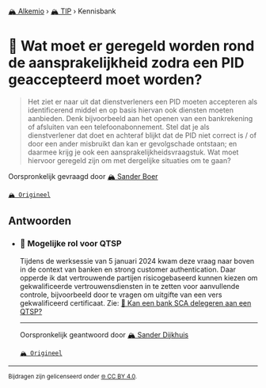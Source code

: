 [🏔️ Alkemio](https://welcome.alkem.io/) › [🏔️ TIP](https://alkem.io/tip/dashboard) › Kennisbank
# 📄 Wat moet er geregeld worden rond de aansprakelijkheid zodra een PID geaccepteerd moet worden?
>Het ziet er naar uit dat dienstverleners een PID moeten accepteren als identificerend middel en op basis hiervan ook diensten moeten aanbieden. Denk bijvoorbeeld aan het openen van een bankrekening of afsluiten van een telefoonabonnement. Stel dat je als dienstverlener dat doet en achteraf blijkt dat de PID niet correct is / of door een ander misbruikt dan kan er gevolgschade ontstaan; en daarmee krijg je ook een aansprakelijkheidsvraagstuk. Wat moet hiervoor geregeld zijn om met dergelijke situaties om te gaan?

Oorspronkelijk gevraagd door [🏔️ Sander Boer](https://alkem.io/user/sander-boer-499)

[`🏔️ Origineel`](https://alkem.io/tip/collaboration/watmoetergeregeld-7715)

## Antwoorden
- ### <a id="mogelijkerolvoorq-9971"></a> 📌 Mogelijke rol voor QTSP
  Tijdens de werksessie van 5 januari 2024 kwam deze vraag naar boven in de context van banken en strong customer authentication. Daar opperde ik dat vertrouwende partijen risicogebaseerd kunnen kiezen om gekwalificeerde vertrouwensdiensten in te zetten voor aanvullende controle, bijvoorbeeld door te vragen om uitgifte van een vers gekwalificeerd certificaat. Zie: [📄 Kan een bank SCA delegeren aan een QTSP?](kaneenbankscadel-5381.md)

  ***
  Oorspronkelijk geantwoord door [🏔️ Sander Dijkhuis](https://alkem.io/tip/collaboration/watmoetergeregeld-7715/posts/mogelijkerolvoorq-9971)

  [`🏔️ Origineel`](https://alkem.io/tip/collaboration/watmoetergeregeld-7715/posts/mogelijkerolvoorq-9971)

* * *
<small>Bijdragen zijn gelicenseerd onder [🌐 CC BY 4.0](https://creativecommons.org/licenses/by/4.0/deed.nl).</small>
